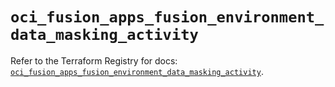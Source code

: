 # `oci_fusion_apps_fusion_environment_data_masking_activity`

Refer to the Terraform Registry for docs: [`oci_fusion_apps_fusion_environment_data_masking_activity`](https://registry.terraform.io/providers/oracle/oci/6.18.0/docs/resources/fusion_apps_fusion_environment_data_masking_activity).
